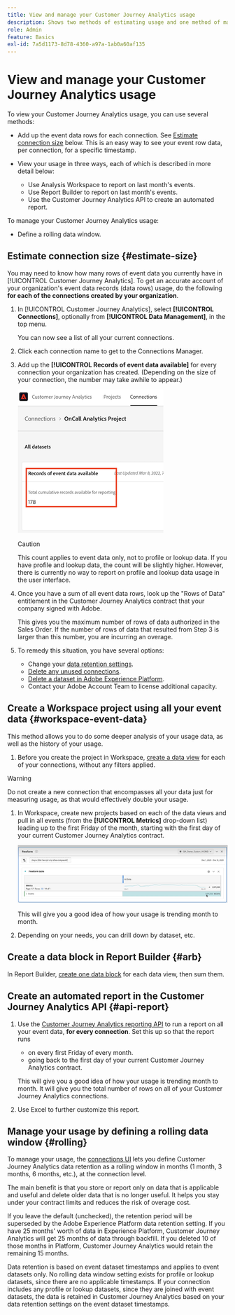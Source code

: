 ```yaml
---
title: View and manage your Customer Journey Analytics usage
description: Shows two methods of estimating usage and one method of managing it.
role: Admin
feature: Basics
exl-id: 7a5d1173-8d78-4360-a97a-1ab0a60af135
---
```

# View and manage your Customer Journey Analytics usage

To view your Customer Journey Analytics usage, you can use several methods:

* Add up the event data rows for each connection. See [Estimate connection size](#estimate-connection-size) below. This is an easy way to see your event row data, per connection, for a specific timestamp.

* View your usage in three ways, each of which is described in more detail below:
  * Use Analysis Workspace to report on last month's events.
  * Use Report Builder to report on last month's events.
  * Use the Customer Journey Analytics API to create an automated report. 

To manage your Customer Journey Analytics usage:

* Define a rolling data window.

## Estimate connection size {#estimate-size}

You may need to know how many rows of event data you currently have in [!UICONTROL Customer Journey Analytics]. To get an accurate account of your organization's event data records (data rows) usage, do the following **for each of the connections created by your organization**.  

1. In [!UICONTROL Customer Journey Analytics],  select **[!UICONTROL Connections]**, optionally from **[!UICONTROL Data Management]**, in the top menu.

    You can now see a list of all your current connections.

1. Click each connection name to get to the Connections Manager.

1. Add up the **[!UICONTROL Records of event data available]** for every connection your organization has created. (Depending on the size of your connection, the number may take awhile to appear.)

    ![Records of event data available.](./assets/event-data.png)

    >[!CAUTION]
    >
    >   This count applies to event data only, not to profile or lookup data. If you have profile and lookup data, the count will be slightly higher. However, there is currently no way to report on profile and lookup data usage in the user interface.

1. Once you have a sum of all event data rows, look up the "Rows of Data" entitlement in the Customer Journey Analytics contract that your company signed with Adobe. 

    This gives you the maximum number of rows of data authorized in the Sales Order. If the number of rows of data that resulted from Step 3 is larger than this number, you are incurring an overage.

1. To remedy this situation, you have several options:

    * Change your [data retention settings](https://experienceleague.adobe.com/docs/analytics-platform/using/cja-connections/manage-connections.html#set-rolling-window-for-connection-data-retention).
    * [Delete any unused connections](https://experienceleague.adobe.com/docs/analytics-platform/using/cja-overview/cja-faq.html#implications-of-deleting-data-components).
    * [Delete a dataset in Adobe Experience Platform](https://experienceleague.adobe.com/docs/analytics-platform/using/cja-overview/cja-faq.html#implications-of-deleting-data-components).
    * Contact your Adobe Account Team to license additional capacity. 

## Create a Workspace project using all your event data {#workspace-event-data}

This method allows you to do some deeper analysis of your usage data, as well as the history of your usage.

1. Before you create the project in Workspace, [create a data view](/help/data-views/create-dataview.md) for each of your connections, without any filters applied.

>[!WARNING]
>
>    Do not create a new connection that encompasses all your data just for measuring usage, as that would effectively double your usage. 

1. In Workspace, create new projects based on each of the data views and pull in all events (from the **[!UICONTROL Metrics]** drop-down list) leading up to the first Friday of the month, starting with the first day of your current Customer Journey Analytics contract.

    ![Freeform table showinng Events.](./assets/events-usage.png)

    This will give you a good idea of how your usage is trending month to month.

1. Depending on your needs, you can drill down by dataset, etc. 

## Create a data block in Report Builder {#arb}

In Report Builder, [create one data block](/help/report-builder/create-a-data-block.md) for each data view, then sum them.

## Create an automated report in the Customer Journey Analytics API {#api-report}

1. Use the [Customer Journey Analytics reporting API](https://developer.adobe.com/cja-apis/docs/api/#tag/Reporting-API) to run a report on all your event data, **for every connection**. Set this up so that the report runs 

    * on every first Friday of every month.
    * going back to the first day of your current Customer Journey Analytics contract.

    This will give you a good idea of how your usage is trending month to month. It will give you the total number of rows on all of your Customer Journey Analytics connections.

1. Use Excel to further customize this report.

## Manage your usage by defining a rolling data window {#rolling}

To manage your usage, the [connections UI](/help/connections/create-connection.md) lets you define Customer Journey Analytics data retention as a rolling window in months (1 month, 3 months, 6 months, etc.), at the connection level.

The main benefit is that you store or report only on data that is applicable and useful and delete older data that is no longer useful. It helps you stay under your contract limits and reduces the risk of overage cost.

If you leave the default (unchecked), the retention period will be superseded by the Adobe Experience Platform data retention setting. If you have 25 months' worth of data in Experience Platform, Customer Journey Analytics will get 25 months of data through backfill. If you deleted 10 of those months in Platform, Customer Journey Analytics would retain the remaining 15 months. 

Data retention is based on event dataset timestamps and applies to event datasets only. No rolling data window setting exists for profile or lookup datasets, since there are no applicable timestamps. If your connection includes any profile or lookup datasets, since they are joined with event datasets, the data is retained in Customer Journey Analytics based on your data retention settings on the event dataset timestamps.

